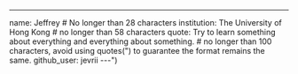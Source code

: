 ---
name: Jeffrey # No longer than 28 characters
institution: The University of Hong Kong # no longer than 58 characters
quote: Try to learn something about everything and everything about something. # no longer than 100 characters, avoid using quotes(") to guarantee the format remains the same.
github_user: jevrii
---")
